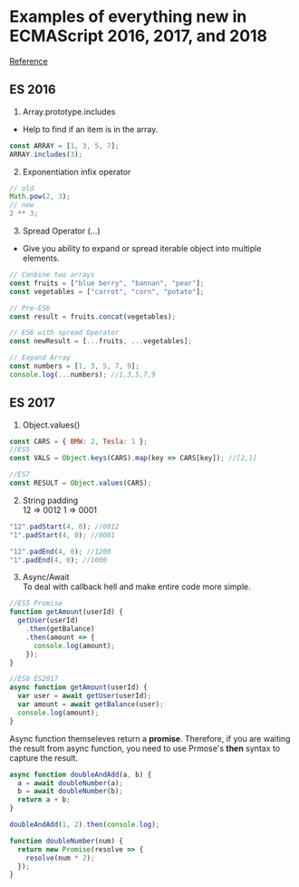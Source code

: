 # Examples of everything new in ECMAScript 2016, 2017, and 2018

[Reference](https://medium.freecodecamp.org/here-are-examples-of-everything-new-in-ecmascript-2016-2017-and-2018-d52fa3b5a70e)

## ES 2016 

1.  Array.prototype.includes

- Help to find if an item is in the array.

```js
const ARRAY = [1, 3, 5, 7];
ARRAY.includes(3);
```

2.  Exponentiation infix operator

```js
// old
Math.pow(2, 3);
// new
2 ** 3;
```

3.  Spread Operator (...)

- Give you ability to expand or spread iterable object into multiple elements.

```js
// Conbine two arrays
const fruits = ["blue berry", "bannan", "pear"];
const vegetables = ["carrot", "corn", "potato"];

// Pre-ES6
const result = fruits.concat(vegetables);

// ES6 with spread Operator
const newResult = [...fruits, ...vegetables];
```

```js
// Expand Array
const numbers = [1, 3, 5, 7, 9];
console.log(...numbers); //1,3,5,7,9
```

## ES 2017

1.  Object.values()

```js
const CARS = { BMW: 2, Tesla: 1 };
//ES5
const VALS = Object.keys(CARS).map(key => CARS[key]); //[2,1]

//ES7
const RESULT = Object.values(CARS);
```

2.  String padding  
    12 => 0012
    1 => 0001

```js
"12".padStart(4, 0); //0012
"1".padStart(4, 0); //0001

"12".padEnd(4, 0); //1200
"1".padEnd(4, 0); //1000
```

3.  Async/Await  
    To deal with callback hell and make entire code more simple.

```js
//ES5 Promise
function getAmount(userId) {
  getUser(userId)
    .then(getBalance)
    .then(amount => {
      console.log(amount);
    });
}

//ES8 ES2017
async function getAmount(userId) {
  var user = await getUser(userId);
  var amount = await getBalance(user);
  console.log(amount);
}
```

Async function themseleves return a **promise**. Therefore, if you are waiting the result from async function, you need to use Prmose's **then** syntax to capture the result.

```js
async function doubleAndAdd(a, b) {
  a = await doubleNumber(a);
  b = await doubleNumber(b);
  return a + b;
}

doubleAndAdd(1, 2).then(console.log);

function doubleNumber(num) {
  return new Promise(resolve => {
    resolve(num * 2);
  });
}
```
